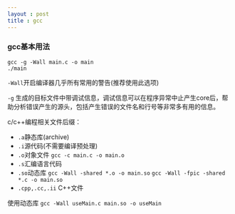```yaml
---
layout : post
title : gcc
---
```


### gcc基本用法

```shell
gcc -g -Wall main.c -o main
./main
```

`-Wall`开启编译器几乎所有常用的警告(推荐使用此选项)

`-g` 生成的目标文件中带调试信息，调试信息可以在程序异常中止产生core后，帮助分析错误产生的源头，包括产生错误的文件名和行号等非常多有用的信息。

c/c++编程相关文件后缀：

- `.a`静态库(archive)
- `.i`源代码(不需要编译预处理)
- `.o`对象文件  `gcc -c main.c -o main.o` 
- `.s`汇编语言代码
- `.so`动态库   `gcc -Wall -shared *.o -o main.so`  `gcc -Wall -fpic -shared *.c -o main.so`
- `.cpp,.cc,.ii` C++文件

使用动态库 `gcc -Wall useMain.c main.so -o useMain`
